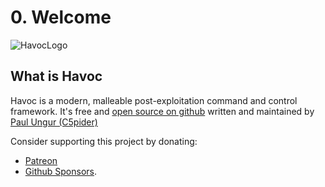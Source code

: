 # 0. Welcome

![HavocLogo](/images/Havoc.png)

## What is Havoc
Havoc is a modern, malleable post-exploitation command and control framework.
It's free and [open source on github](https://github.com/HavocFramework/Havoc) written and maintained by [Paul Ungur (C5pider)](https://twitter.com/C5pider)

Consider supporting this project by donating: 
* [Patreon](https://www.patreon.com/5pider) 
* [Github Sponsors](https://github.com/sponsors/Cracked5pider/).
